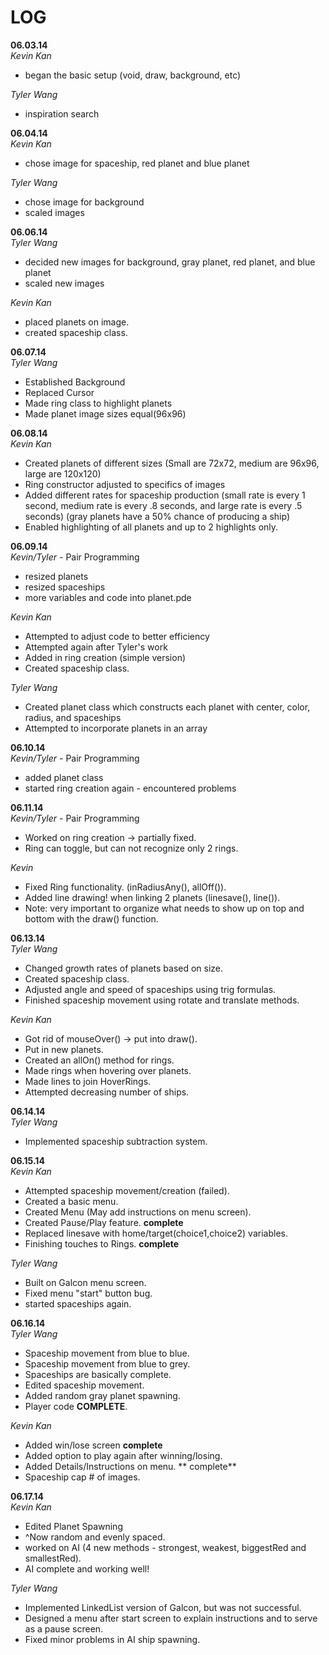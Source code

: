 LOG
===

**06.03.14**<br>
*Kevin Kan* <br>
- began the basic setup (void, draw, background, etc)

*Tyler Wang* 
- inspiration search

**06.04.14**<br>
*Kevin Kan* <br>
- chose image for spaceship, red planet and blue planet

*Tyler Wang* <br>
- chose image for background
- scaled images

**06.06.14**<br>
*Tyler Wang* <br>
- decided new images for background, gray planet, red planet, and blue planet
- scaled new images

*Kevin Kan* <br>
- placed planets on image.
- created spaceship class.

**06.07.14**<br>
*Tyler Wang* <br>
- Established Background
- Replaced Cursor
- Made ring class to highlight planets
- Made planet image sizes equal(96x96)

**06.08.14**<br>
*Kevin Kan* <br>
- Created planets of different sizes (Small are 72x72, medium are 96x96, large are  120x120)
- Ring constructor adjusted to specifics of images
- Added different rates for spaceship production
(small rate is every 1 second, medium rate is every .8 seconds, and large rate is every .5 seconds)
(gray planets have a 50% chance of producing a ship)
- Enabled highlighting of all planets and up to 2 highlights only. 

**06.09.14**<br>
*Kevin/Tyler* - Pair Programming <br>
- resized planets
- resized spaceships
- more variables and code into planet.pde

*Kevin Kan* <br>
- Attempted to adjust code to better efficiency
- Attempted again after Tyler's work
- Added in ring creation (simple version)
- Created spaceship class.

*Tyler Wang* <br>
- Created planet class which constructs each planet with center, color, radius, and spaceships
- Attempted to incorporate planets in an array

**06.10.14**<br>
*Kevin/Tyler* - Pair Programming <br>
- added planet class
- started ring creation again - encountered problems 

**06.11.14** <br>
*Kevin/Tyler* - Pair Programming <br>
- Worked on ring creation -> partially fixed.
- Ring can toggle, but can not recognize only 2 rings.

*Kevin* <br>
- Fixed Ring functionality. (inRadiusAny(), allOff()).
- Added line drawing! when linking 2 planets (linesave(), line()).
- Note: very important to organize what needs to show up on top and bottom with the draw() function.

**06.13.14**<br>
*Tyler Wang* <br>
- Changed growth rates of planets based on size.
- Created spaceship class.
- Adjusted angle and speed of spaceships using trig formulas.
- Finished spaceship movement using rotate and translate methods.

*Kevin Kan* <br>
- Got rid of mouseOver() -> put into draw().
- Put in new planets.
- Created an allOn() method for rings.
- Made rings when hovering over planets.
- Made lines to join HoverRings.
- Attempted decreasing number of ships.

**06.14.14** <br>
*Tyler Wang* <br>
- Implemented spaceship subtraction system.

**06.15.14** <br>
*Kevin Kan* <br>
- Attempted spaceship movement/creation (failed).
- Created a basic menu.
- Created Menu (May add instructions on menu screen).
- Created Pause/Play feature. **complete**
- Replaced linesave with home/target(choice1,choice2) variables.
- Finishing touches to Rings. **complete**

*Tyler Wang* <br>
- Built on Galcon menu screen.
- Fixed menu "start" button bug.
- started spaceships again.

**06.16.14** <br>
*Tyler Wang* <br>
- Spaceship movement from blue to blue.
- Spaceship movement from blue to grey.
- Spaceships are basically complete.
- Edited spaceship movement.
- Added random gray planet spawning.
- Player code **COMPLETE**.

*Kevin Kan* <br>
- Added win/lose screen **complete**
- Added option to play again after winning/losing.
- Added Details/Instructions on menu. ** complete**
- Spaceship cap # of images.

**06.17.14** <br>
*Kevin Kan* <br>
- Edited Planet Spawning
- ^Now random and evenly spaced.
- worked on AI (4 new methods - strongest, weakest, biggestRed and smallestRed).
- AI complete and working well!

*Tyler Wang* <br>
- Implemented LinkedList version of Galcon, but was not successful.
- Designed a menu after start screen to explain instructions and to serve as a pause screen.
- Fixed minor problems in AI ship spawning.
